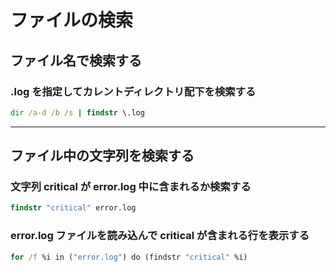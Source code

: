 # ファイルの検索

## ファイル名で検索する

### .log を指定してカレントディレクトリ配下を検索する

```cmd
dir /a-d /b /s | findstr \.log
```

---

## ファイル中の文字列を検索する

### 文字列 critical が error.log 中に含まれるか検索する

```cmd
findstr "critical" error.log
```

### error.log ファイルを読み込んで critical が含まれる行を表示する

```cmd
for /f %i in ("error.log") do (findstr "critical" %i)
```
